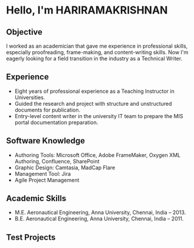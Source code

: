 # Hello, I'm HARIRAMAKRISHNAN

## Objective
I worked as an academician that gave me experience in professional skills, especially proofreading, frame-making, and content-writing skills. Now I'm eagerly looking for a field transition in the industry as a Technical Writer.

## Experience
 - Eight years of professional experience as a Teaching Instructor in Universities.
 - Guided the research and project with structure and unstructured documents for publication.
 - Entry-level content writer in the university IT team to prepare the MIS portal documentation preparation.

  ## Software Knowledge
  - Authoring Tools: Microsoft Office, Adobe FrameMaker, Oxygen XML Authoring, Confluence, SharePoint
  - Graphic Design: Camtasia, MadCap Flare
  - Management Tool: Jira
  - Agile Project Management

## Academic Skills
  - M.E. Aeronautical Engineering, Anna University, Chennai, India – 2013.
  - B.E. Aeronautical Engineering, Anna University, Chennai, India – 2011.

## Test Projects
